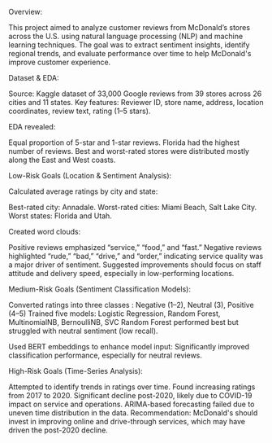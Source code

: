 Overview:

This project aimed to analyze customer reviews from McDonald’s stores across the U.S. using natural language processing (NLP) and machine learning techniques. The goal was to extract sentiment insights, identify regional trends, and evaluate performance over time to help McDonald's improve customer experience.

Dataset & EDA:

Source: Kaggle dataset of 33,000 Google reviews from 39 stores across 26 cities and 11 states.
Key features: Reviewer ID, store name, address, location coordinates, review text, rating (1–5 stars).

EDA revealed:

Equal proportion of 5-star and 1-star reviews.
Florida had the highest number of reviews.
Best and worst-rated stores were distributed mostly along the East and West coasts.

Low-Risk Goals (Location & Sentiment Analysis):

Calculated average ratings by city and state:

Best-rated city: Annadale.
Worst-rated cities: Miami Beach, Salt Lake City.
Worst states: Florida and Utah.

Created word clouds:

Positive reviews emphasized “service,” “food,” and “fast.”
Negative reviews highlighted “rude,” “bad,” “drive,” and “order,” indicating service quality was a major driver of sentiment.
Suggested improvements should focus on staff attitude and delivery speed, especially in low-performing locations.

Medium-Risk Goals (Sentiment Classification Models):

Converted ratings into three classes : Negative (1–2), Neutral (3), Positive (4–5)
Trained five models: Logistic Regression, Random Forest, MultinomialNB, BernoulliNB, SVC
Random Forest performed best but struggled with neutral sentiment (low recall).

Used BERT embeddings to enhance model input:
Significantly improved classification performance, especially for neutral reviews.

High-Risk Goals (Time-Series Analysis):

Attempted to identify trends in ratings over time.
Found increasing ratings from 2017 to 2020.
Significant decline post-2020, likely due to COVID-19 impact on service and operations.
ARIMA-based forecasting failed due to uneven time distribution in the data.
Recommendation: McDonald's should invest in improving online and drive-through services, which may have driven the post-2020 decline.
